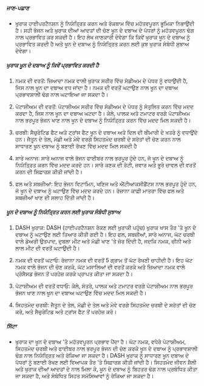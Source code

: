 ##### ਜਾਣ-ਪਛਾਣ
* ਖੁਰਾਕ ਹਾਈਪਰਟੈਨਸ਼ਨ ਨੂੰ ਨਿਯੰਤ੍ਰਿਤ ਕਰਨ ਅਤੇ ਰੋਕਥਾਮ ਵਿੱਚ ਮਹੱਤਵਪੂਰਨ ਭੂਮਿਕਾ ਨਿਭਾਉਂਦੀ ਹੈ। ਸਹੀ ਭੋਜਨ ਅਤੇ ਖੁਰਾਕ ਦੀਆਂ ਆਦਤਾਂ ਦੀ ਚੋਣ ਖੂਨ ਦੇ ਦਬਾਅ ਦੇ ਪੱਧਰਾਂ ਨੂੰ ਮਹੱਤਵਪੂਰਨ ਢੰਗ ਨਾਲ ਪ੍ਰਭਾਵਿਤ ਕਰ ਸਕਦੀ ਹੈ। ਇਹ ਲੇਖ ਜਾਣਕਾਰੀ ਦੇਵੇਗਾ ਕਿ ਕਿਵੇਂ ਖੁਰਾਕ ਖੂਨ ਦੇ ਦਬਾਅ ਨੂੰ ਪ੍ਰਭਾਵਿਤ ਕਰਦੀ ਹੈ ਅਤੇ ਖੂਨ ਦੇ ਦਬਾਅ ਨੂੰ ਨਿਯੰਤ੍ਰਿਤ ਕਰਨ ਲਈ ਕੁਝ ਖੁਰਾਕ ਸੰਬੰਧੀ ਸੁਝਾਅ ਦੇਵੇਗਾ।

##### ਖੁਰਾਕ ਖੂਨ ਦੇ ਦਬਾਅ ਨੂੰ ਕਿਵੇਂ ਪ੍ਰਭਾਵਿਤ ਕਰਦੀ ਹੈ
1. ਨਮਕ ਦੀ ਵਰਤੋਂ: ਜ਼ਿਆਦਾ ਨਮਕ ਵਾਲੀ ਖੁਰਾਕ ਸਰੀਰ ਵਿੱਚ ਸੋਡੀਅਮ ਦੇ ਪੱਧਰ ਨੂੰ ਵਧਾਉਂਦੀ ਹੈ, ਜਿਸ ਨਾਲ ਖੂਨ ਦਾ ਦਬਾਅ ਵਧ ਜਾਂਦਾ ਹੈ। ਨਮਕ ਦੀ ਵਰਤੋਂ ਘਟਾਉਣ ਨਾਲ ਖੂਨ ਦਾ ਦਬਾਅ ਪ੍ਰਭਾਵਸ਼ਾਲੀ ਢੰਗ ਨਾਲ ਘਟਾਇਆ ਜਾ ਸਕਦਾ ਹੈ।

2. ਪੋਟਾਸ਼ੀਅਮ ਦੀ ਵਰਤੋਂ: ਪੋਟਾਸ਼ੀਅਮ ਸਰੀਰ ਵਿੱਚ ਸੋਡੀਅਮ ਦੇ ਪੱਧਰ ਨੂੰ ਸੰਤੁਲਿਤ ਕਰਨ ਵਿੱਚ ਮਦਦ ਕਰਦਾ ਹੈ, ਜਿਸ ਨਾਲ ਖੂਨ ਦਾ ਦਬਾਅ ਘਟਦਾ ਹੈ। ਕੇਲੇ, ਪਾਲਕ ਅਤੇ ਟਮਾਟਰ ਵਰਗੇ ਪੋਟਾਸ਼ੀਅਮ ਨਾਲ ਭਰਪੂਰ ਭੋਜਨ ਖਾਣ ਨਾਲ ਖੂਨ ਦੇ ਦਬਾਅ ਨੂੰ ਨਿਯੰਤ੍ਰਿਤ ਕਰਨ ਵਿੱਚ ਮਦਦ ਮਿਲ ਸਕਦੀ ਹੈ।

3. ਚਰਬੀ: ਸੈਚੁਰੇਟਿਡ ਫੈਟ ਅਤੇ ਟ੍ਰਾਂਸ ਫੈਟ ਖੂਨ ਦੇ ਦਬਾਅ ਅਤੇ ਦਿਲ ਦੀ ਬੀਮਾਰੀ ਦੇ ਖਤਰੇ ਨੂੰ ਵਧਾਉਂਦੇ ਹਨ। ਜੈਤੂਨ ਦੇ ਤੇਲ, ਮੱਛੀ ਅਤੇ ਮੇਵੇ ਵਰਗੇ ਸਿਹਤਮੰਦ ਚਰਬੀ ਦੇ ਸਰੋਤਾਂ ਦੀ ਚੋਣ ਕਰਨ ਨਾਲ ਸਾਧਾਰਣ ਖੂਨ ਦਬਾਅ ਨੂੰ ਬਣਾਈ ਰੱਖਣ ਵਿੱਚ ਮਦਦ ਮਿਲ ਸਕਦੀ ਹੈ

4. ਸਾਰੇ ਅਨਾਜ: ਸਾਰੇ ਅਨਾਜ ਵਾਲੇ ਭੋਜਨ ਫਾਈਬਰ ਨਾਲ ਭਰਪੂਰ ਹੁੰਦੇ ਹਨ, ਜੋ ਖੂਨ ਦੇ ਦਬਾਅ ਨੂੰ ਨਿਯੰਤ੍ਰਿਤ ਕਰਨ ਵਿੱਚ ਮਦਦ ਕਰਦੇ ਹਨ। ਸਾਰੇ ਕਣਕ ਦੀ ਰੋਟੀ, ਜਵਾਰ ਅਤੇ ਭੂਰੇ ਚਾਵਲ ਦੀ ਵਰਤੋਂ ਕਰਨ ਦੀ ਸਿਫ਼ਾਰਸ਼ ਕੀਤੀ ਜਾਂਦੀ ਹੈ।

5. ਫਲ ਅਤੇ ਸਬਜ਼ੀਆਂ: ਇਹ ਭੋਜਨ ਵਿਟਾਮਿਨ, ਖਣਿਜ ਅਤੇ ਐਂਟੀਆਕਸੀਡੈਂਟਸ ਨਾਲ ਭਰਪੂਰ ਹੁੰਦੇ ਹਨ, ਜੋ ਖੂਨ ਦੇ ਦਬਾਅ ਨੂੰ ਘਟਾਉਣ ਵਿੱਚ ਮਦਦ ਕਰਦੇ ਹਨ। ਰੋਜ਼ਾਨਾ ਕਾਫ਼ੀ ਮਾਤਰਾ ਵਿੱਚ ਫਲ ਅਤੇ ਸਬਜ਼ੀਆਂ ਖਾਣ ਦੀ ਸਲਾਹ ਦਿੱਤੀ ਜਾਂਦੀ ਹੈ।

##### ਖੂਨ ਦੇ ਦਬਾਅ ਨੂੰ ਨਿਯੰਤ੍ਰਿਤ ਕਰਨ ਲਈ ਖੁਰਾਕ ਸੰਬੰਧੀ ਸੁਝਾਅ
1. DASH ਖੁਰਾਕ: DASH (ਹਾਈਪਰਟੈਨਸ਼ਨ ਰੋਕਣ ਲਈ ਖੁਰਾਕੀ ਪਹੁੰਚ) ਖੁਰਾਕ ਖਾਸ ਤੌਰ 'ਤੇ ਖੂਨ ਦੇ ਦਬਾਅ ਨੂੰ ਘਟਾਉਣ ਲਈ ਤਿਆਰ ਕੀਤੀ ਗਈ ਹੈ। ਇਹ ਫਲ, ਸਬਜ਼ੀਆਂ, ਸਾਰੇ ਅਨਾਜ, ਘੱਟ ਚਰਬੀ ਵਾਲੇ ਡੇਅਰੀ ਉਤਪਾਦ, ਦੁਬਲਾ ਮੀਟ ਅਤੇ ਮੱਛੀ ਖਾਣ 'ਤੇ ਜ਼ੋਰ ਦਿੰਦੀ ਹੈ, ਜਦਕਿ ਨਮਕ, ਚੀਨੀ ਅਤੇ ਲਾਲ ਮੀਟ ਦੀ ਵਰਤੋਂ ਘਟਾਉਂਦੀ ਹੈ।

2. ਨਮਕ ਦੀ ਵਰਤੋਂ ਘਟਾਓ: ਰੋਜ਼ਾਨਾ ਨਮਕ ਦੀ ਵਰਤੋਂ 5 ਗ੍ਰਾਮ ਤੋਂ ਘੱਟ ਰੱਖਣੀ ਚਾਹੀਦੀ ਹੈ। ਇਹ ਘੱਟ ਨਮਕ ਵਾਲੇ ਭੋਜਨ ਦੀ ਚੋਣ ਕਰਕੇ, ਘੱਟ ਮਸਾਲਿਆਂ ਦੀ ਵਰਤੋਂ ਕਰਕੇ ਅਤੇ ਜ਼ਿਆਦਾ ਨਮਕ ਵਾਲੇ ਪ੍ਰੋਸੈਸਡ ਭੋਜਨ ਤੋਂ ਪਰਹੇਜ਼ ਕਰਕੇ ਪ੍ਰਾਪਤ ਕੀਤਾ ਜਾ ਸਕਦਾ ਹੈ।

3. ਪੋਟਾਸ਼ੀਅਮ ਦੀ ਵਰਤੋਂ ਵਧਾਓ: ਕੇਲੇ, ਸੰਤਰੇ, ਪਾਲਕ ਅਤੇ ਟਮਾਟਰ ਵਰਗੇ ਪੋਟਾਸ਼ੀਅਮ ਨਾਲ ਭਰਪੂਰ ਭੋਜਨ ਖਾਣ ਨਾਲ ਖੂਨ ਦਾ ਦਬਾਅ ਘਟਾਉਣ ਵਿੱਚ ਮਦਦ ਮਿਲ ਸਕਦੀ ਹੈ।

4. ਸਿਹਤਮੰਦ ਚਰਬੀ: ਜੈਤੂਨ ਦੇ ਤੇਲ, ਮੱਛੀ ਦੇ ਤੇਲ ਅਤੇ ਮੇਵੇ ਵਰਗੇ ਸਿਹਤਮੰਦ ਚਰਬੀ ਦੇ ਸਰੋਤਾਂ ਦੀ ਚੋਣ ਕਰੋ, ਅਤੇ ਸੈਚੁਰੇਟਿਡ ਅਤੇ ਟ੍ਰਾਂਸ ਫੈਟ ਤੋਂ ਪਰਹੇਜ਼ ਕਰੋ।

##### ਸਿੱਟਾ
* ਖੁਰਾਕ ਦਾ ਖੂਨ ਦੇ ਦਬਾਅ 'ਤੇ ਮਹੱਤਵਪੂਰਨ ਪ੍ਰਭਾਵ ਪੈਂਦਾ ਹੈ। ਘੱਟ ਨਮਕ, ਵਧੇਰੇ ਪੋਟਾਸ਼ੀਅਮ, ਸਿਹਤਮੰਦ ਚਰਬੀ ਅਤੇ ਫਾਈਬਰ ਨਾਲ ਭਰਪੂਰ ਭੋਜਨ ਦੀ ਚੋਣ ਕਰਕੇ ਖੂਨ ਦੇ ਦਬਾਅ ਨੂੰ ਪ੍ਰਭਾਵਸ਼ਾਲੀ ਢੰਗ ਨਾਲ ਨਿਯੰਤ੍ਰਿਤ ਅਤੇ ਰੋਕਿਆ ਜਾ ਸਕਦਾ ਹੈ। DASH ਖੁਰਾਕ ਨੂੰ ਸਾਧਾਰਣ ਖੂਨ ਦਬਾਅ ਦੇ ਪੱਧਰਾਂ ਨੂੰ ਬਣਾਈ ਰੱਖਣ ਲਈ ਵਿਆਪਕ ਤੌਰ 'ਤੇ ਸਿਫ਼ਾਰਸ਼ ਕੀਤੀ ਜਾਂਦੀ ਹੈ। ਸਿਹਤਮੰਦ ਜੀਵਨ ਸ਼ੈਲੀ ਅਤੇ ਖੁਰਾਕ ਦੀਆਂ ਆਦਤਾਂ ਦੇ ਨਾਲ ਮਿਲਾ ਕੇ, ਖੂਨ ਦੇ ਦਬਾਅ ਨੂੰ ਬਿਹਤਰ ਢੰਗ ਨਾਲ ਪ੍ਰਬੰਧਿਤ ਕੀਤਾ ਜਾ ਸਕਦਾ ਹੈ, ਅਤੇ ਸੰਬੰਧਿਤ ਸਿਹਤ ਸਮੱਸਿਆਵਾਂ ਨੂੰ ਰੋਕਿਆ ਜਾ ਸਕਦਾ ਹੈ।